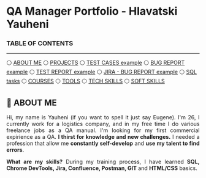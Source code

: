 # QA Manager Portfolio - Hlavatski Yauheni

### TABLE OF CONTENTS

-----

:white_circle: [ABOUT ME](#aboutme) 
:white_circle: [PROJECTS](#projects) 
:white_circle: [TEST CASES example](#testcases) 
:white_circle: [BUG REPORT example](#bugreport) 
:white_circle: [TEST REPORT example](#testreport) 
:white_circle: [JIRA - BUG REPORT example](#jira) 
:white_circle: [SQL tasks](#sql) 
:white_circle: [COURSES](#courses) 
:white_circle: [TOOLS](#tools) 
:white_circle: [TECH SKILLS](#techskills) 
:white_circle: [SOFT SKILLS](#softskills)  

## <a name="aboutme">:mag_right: ABOUT ME</a>

<p align="justify">Hi, my name is Yauheni (if you want to spell it just say Eugene). I'm 26, I currently work for a logistics company, and in my free time I do various freelance jobs as a QA manual.  I'm looking for my first commercial expirience as a QA.  <b>I thirst for knowledge and new challenges.</b> I needed a profession that allow me <b>constantly self-develop</b> and <b>use my talent to find errors</b>.</p>


<p align="justify"><b>What are my skills?</b> During my training process, I have learned <b>SQL, Chrome DevTools, Jira, Confluence, Postman, GIT</b> and <b>HTML/CSS</b> basics.</p>
